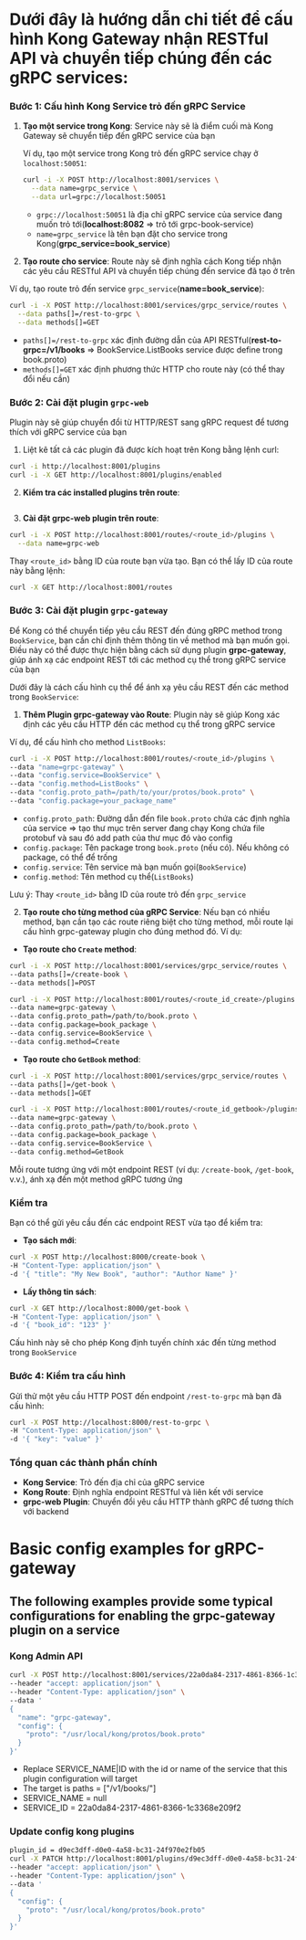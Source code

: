 # Dưới đây là hướng dẫn chi tiết để cấu hình Kong Gateway nhận RESTful API và chuyển tiếp chúng đến các gRPC services:

### Bước 1: Cấu hình Kong Service trỏ đến gRPC Service

1. **Tạo một service trong Kong**: Service này sẽ là điểm cuối mà Kong Gateway sẽ chuyển tiếp đến gRPC service của bạn

   Ví dụ, tạo một service trong Kong trỏ đến gRPC service chạy ở `localhost:50051`:

   ```bash
   curl -i -X POST http://localhost:8001/services \
     --data name=grpc_service \
     --data url=grpc://localhost:50051
   ```

   - `grpc://localhost:50051` là địa chỉ gRPC service của service đang muốn trỏ tới(**localhost:8082** => trỏ tới grpc-book-service)
   - `name=grpc_service` là tên bạn đặt cho service trong Kong(**grpc_service=book_service**)

2. **Tạo route cho service**: Route này sẽ định nghĩa cách Kong tiếp nhận các yêu cầu RESTful API và chuyển tiếp chúng đến service đã tạo ở trên

Ví dụ, tạo route trỏ đến service `grpc_service`(**name=book_service**):

```bash
curl -i -X POST http://localhost:8001/services/grpc_service/routes \
  --data paths[]=/rest-to-grpc \
  --data methods[]=GET
```

- `paths[]=/rest-to-grpc` xác định đường dẫn của API RESTful(**rest-to-grpc=/v1/books** => BookService.ListBooks service được define trong book.proto)
- `methods[]=GET` xác định phương thức HTTP cho route này (có thể thay đổi nếu cần)

### Bước 2: Cài đặt plugin `grpc-web`

Plugin này sẽ giúp chuyển đổi từ HTTP/REST sang gRPC request để tương thích với gRPC service của bạn

1. Liệt kê tất cả các plugin đã được kích hoạt trên Kong bằng lệnh curl:

```bash
curl -i http://localhost:8001/plugins
curl -i -X GET http://localhost:8001/plugins/enabled
```

2. **Kiểm tra các installed plugins trên route**:

```bash

```

3. **Cài đặt grpc-web plugin trên route**:

```bash
curl -i -X POST http://localhost:8001/routes/<route_id>/plugins \
  --data name=grpc-web
```

Thay `<route_id>` bằng ID của route bạn vừa tạo. Bạn có thể lấy ID của route này bằng lệnh:

```bash
curl -X GET http://localhost:8001/routes
```

### Bước 3: Cài đặt plugin `grpc-gateway`

Để Kong có thể chuyển tiếp yêu cầu REST đến đúng gRPC method trong `BookService`, bạn cần chỉ định thêm thông tin về method mà bạn muốn gọi. Điều này có thể được thực hiện bằng cách sử dụng plugin **grpc-gateway**, giúp ánh xạ các endpoint REST tới các method cụ thể trong gRPC service của bạn

Dưới đây là cách cấu hình cụ thể để ánh xạ yêu cầu REST đến các method trong `BookService`:

1. **Thêm Plugin grpc-gateway vào Route**: Plugin này sẽ giúp Kong xác định các yêu cầu HTTP đến các method cụ thể trong gRPC service

Ví dụ, để cấu hình cho method `ListBooks`:

```bash
curl -i -X POST http://localhost:8001/routes/<route_id>/plugins \
--data "name=grpc-gateway" \
--data "config.service=BookService" \
--data "config.method=ListBooks" \
--data "config.proto_path=/path/to/your/protos/book.proto" \
--data "config.package=your_package_name"
```

- `config.proto_path`: Đường dẫn đến file `book.proto` chứa các định nghĩa của service => tạo thư mục trên server đang chạy Kong chứa file protobuf và sau đó add path của thư mục đó vào config
- `config.package`: Tên package trong `book.proto` (nếu có). Nếu không có package, có thể để trống
- `config.service`: Tên service mà bạn muốn gọi(`BookService`)
- `config.method`: Tên method cụ thể(`ListBooks`)

Lưu ý: Thay `<route_id>` bằng ID của route trỏ đến `grpc_service`

2. **Tạo route cho từng method của gRPC Service**: Nếu bạn có nhiều method, bạn cần tạo các route riêng biệt cho từng method, mỗi route lại cấu hình grpc-gateway plugin cho đúng method đó. Ví dụ:

- **Tạo route cho `Create` method**:

```bash
curl -i -X POST http://localhost:8001/services/grpc_service/routes \
--data paths[]=/create-book \
--data methods[]=POST

curl -i -X POST http://localhost:8001/routes/<route_id_create>/plugins \
--data name=grpc-gateway \
--data config.proto_path=/path/to/book.proto \
--data config.package=book_package \
--data config.service=BookService \
--data config.method=Create
```

- **Tạo route cho `GetBook` method**:

```bash
curl -i -X POST http://localhost:8001/services/grpc_service/routes \
--data paths[]=/get-book \
--data methods[]=GET

curl -i -X POST http://localhost:8001/routes/<route_id_getbook>/plugins \
--data name=grpc-gateway \
--data config.proto_path=/path/to/book.proto \
--data config.package=book_package \
--data config.service=BookService \
--data config.method=GetBook
```

Mỗi route tương ứng với một endpoint REST (ví dụ: `/create-book`, `/get-book`, v.v.), ánh xạ đến một method gRPC tương ứng

### Kiểm tra

Bạn có thể gửi yêu cầu đến các endpoint REST vừa tạo để kiểm tra:

- **Tạo sách mới**:

```bash
curl -X POST http://localhost:8000/create-book \
-H "Content-Type: application/json" \
-d '{ "title": "My New Book", "author": "Author Name" }'
```

- **Lấy thông tin sách**:

```bash
curl -X GET http://localhost:8000/get-book \
-H "Content-Type: application/json" \
-d '{ "book_id": "123" }'
```

Cấu hình này sẽ cho phép Kong định tuyến chính xác đến từng method trong `BookService`

### Bước 4: Kiểm tra cấu hình

Gửi thử một yêu cầu HTTP POST đến endpoint `/rest-to-grpc` mà bạn đã cấu hình:

```bash
curl -X POST http://localhost:8000/rest-to-grpc \
-H "Content-Type: application/json" \
-d '{ "key": "value" }'
```

### Tổng quan các thành phần chính

- **Kong Service**: Trỏ đến địa chỉ của gRPC service
- **Kong Route**: Định nghĩa endpoint RESTful và liên kết với service
- **grpc-web Plugin**: Chuyển đổi yêu cầu HTTP thành gRPC để tương thích với backend

# Basic config examples for gRPC-gateway

## The following examples provide some typical configurations for enabling the grpc-gateway plugin on a service

### Kong Admin API

```bash
curl -X POST http://localhost:8001/services/22a0da84-2317-4861-8366-1c3368e209f2/plugins \
--header "accept: application/json" \
--header "Content-Type: application/json" \
--data '
{
  "name": "grpc-gateway",
  "config": {
    "proto": "/usr/local/kong/protos/book.proto"
  }
}'
```

- Replace SERVICE_NAME|ID with the id or name of the service that this plugin configuration will target
- The target is paths = ["/v1/books/"]
- SERVICE_NAME = null
- SERVICE_ID = 22a0da84-2317-4861-8366-1c3368e209f2

### Update config kong plugins

```bash
plugin_id = d9ec3dff-d0e0-4a58-bc31-24f970e2fb05
curl -X PATCH http://localhost:8001/plugins/d9ec3dff-d0e0-4a58-bc31-24f970e2fb05 \
--header "accept: application/json" \
--header "Content-Type: application/json" \
--data '
{
  "config": {
    "proto": "/usr/local/kong/protos/book.proto"
  }
}'
```
